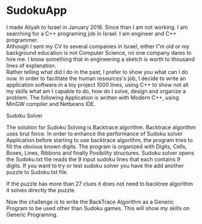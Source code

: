 # SudokuApp

I made Aliyah to Israel in January 2016.
Since than I am not working.
I am searching for a C++ programing job in Israel.
I am engineer and C++ programmer.  
Although I sent my CV to several companies in Israel, 
either I"m old or my background education is not Computer Science, 
no one company dares to hire me.  I know something that in engineering a sketch is worth to thousand lines of explanation.   
Rather  telling what did I do in the past, I prefer to show you what can I do now.
In order to facilitate the human resources's job,
I decide to write an application software in a toy project 1000 lines, using C++ to show not all my skills
what am I capable to do, how do I solve, design and organize a problem.
The following Application is written with Modern C++, using MinGW compiler and Netbeans IDE.  

Sudoku Solver

The solution for Sudoku Solving is Backtrace algorithm. 
Backtrace algorithm uses brut force. 
In order to enhance the performance of Sudoku solver Application before starting to use  backtrace algorithm,
the program tries to  fill  the obvious known digits. The program is organized with Digits, Cells, Boxes, Lines, Ribbons
and finally Posibility structures. Sudoku solver opens the Sudoku.txt file reads the 9 input sudoku lines that each contains
9 digits. If you want to try or test sudoku solver you have the add another puzzle to Sudoku.txt file. 

If the puzzle has more than 27 clues it does not need to backtree algorithm it solves directly the puzzle.

Now the challenge is to write the BackTrace Algorithm as a Generic Program to be used other than Sudoku games.
This will show my skills on Generic Programing.
	

